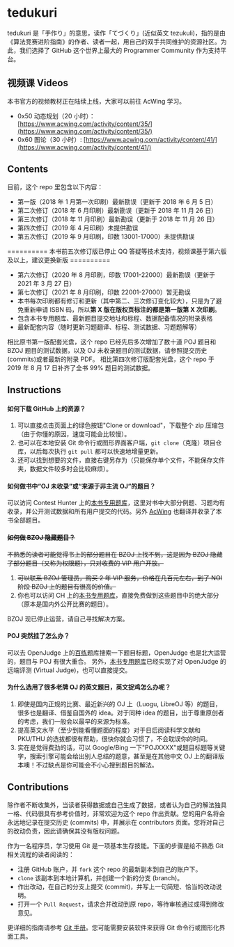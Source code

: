 ﻿# tedukuri
tedukuri 是「手作り」的意思，读作「てづくり」(近似英文 tezukuli)，指的是由《算法竞赛进阶指南》的作者、读者一起，用自己的双手共同维护的资源社区。为此，我们选择了 GitHub 这个世界上最大的 Programmer Community 作为支持平台。

## 视频课 Videos
本书官方的视频教材正在陆续上线，大家可以前往 AcWing 学习。
- 0x50 动态规划（20 小时）： [https://www.acwing.com/activity/content/35/](https://www.acwing.com/activity/content/35/)
- 0x60 图论（30 小时）: [https://www.acwing.com/activity/content/41/](https://www.acwing.com/activity/content/41/)

## Contents
目前，这个 repo 里包含以下内容：
- 第一版（2018 年 1 月第一次印刷）最新勘误（更新于 2018 年 6 月 5 日）
- 第二次修订（2018 年 6 月印刷）最新勘误（更新于 2018 年 11 月 26 日）
- 第三次修订（2018 年 11 月印刷）最新勘误（更新于 2018 年 11 月 26 日）
- 第四次修订（2019 年 4 月印刷）未提供勘误
- 第五次修订（2019 年 9 月印刷，印数 13001-17000）未提供勘误

========== 本书前五次修订版已停止 QQ 答疑等技术支持，视频课基于第六版及以上，建议更换新版 ==========

- 第六次修订（2020 年 8 月印刷，印数 17001-22000）最新勘误（更新于 2021 年 3 月 27 日）
- 第七次修订（2021 年 8 月印刷，印数 22001-27000）暂无勘误
- 本书每次印刷都有修订和更新（其中第二、三次修订变化较大），只是为了避免重新申请 ISBN 码，所以**第 X 版在版权页标注的都是第一版第 X 次印刷**。
- 包含本书专用题库、最新题目提交地址和标程、数据配备情况的附录表格
- 最新配套内容（随时更新习题翻译、标程、测试数据、习题题解等）

相比原书第一版配套光盘，这个 repo 已经先后多次增加了数十道 POJ 题目和 BZOJ 题目的测试数据，以及 OJ 未收录题目的测试数据，请参照提交历史(commits)或者最新的附录 PDF。
相比第四次修订版配套光盘，这个 repo 于 2019 年 8 月 17 日补齐了全书 99% 题目的测试数据。

## Instructions
#### 如何下载 GitHub 上的资源？
1. 可以直接点击页面上的绿色按钮"Clone or download"，下载整个 zip 压缩包（由于你懂的原因，速度可能会比较慢）。
2. 也可以在本地安装 Git 命令行或图形界面客户端，`git clone`（克隆）项目仓库，以后每次执行 `git pull` 都可以快速地增量更新。
3. 还可以找到想要的文件，直接右键另存为（只能保存单个文件，不能保存文件夹，数据文件较多时会比较麻烦）。
#### 如何做书中“OJ 未收录”或“来源于非主流 OJ”的题目？
可以访问 Contest Hunter 上的[本书专用题库](http://contest-hunter.org:83/contest?type=1)，这里对书中大部分例题、习题均有收录，并公开测试数据和所有用户提交的代码。另外 [AcWing](https://www.acwing.com/problem/search/1/?csrfmiddlewaretoken=5es0vcpy4xlqy4BgN1NrRvM2v71SA5MFBx3FxI4fCZaxQYjX2lpKSNmRPfEJmtHs&search_content=%E7%AE%97%E6%B3%95%E7%AB%9E%E8%B5%9B%E8%BF%9B%E9%98%B6%E6%8C%87%E5%8D%97) 也翻译并收录了本书全部题目。
#### ~~如何做 BZOJ 隐藏题目？~~
~~不熟悉的读者可能觉得书上的部分题目在 BZOJ 上找不到，这是因为 BZOJ 隐藏了部分题目（又称为权限题），只对收费的 VIP 用户开放。~~
1. ~~可以联系 BZOJ 管理员，购买 2 年 VIP 服务，价格在几百元左右，到了 NOI 阶段 BZOJ 上的题目有很高的价值。~~
2. 你也可以访问 CH 上的[本书专用题库](http://contest-hunter.org:83/contest?type=1)，直接免费做到这些题目中的绝大部分（原本是国内外公开比赛的题目）。

BZOJ 现已停止运营，请自己寻找解决方案。
#### POJ 突然挂了怎么办？
可以去 OpenJudge 上的[百练](http://bailian.openjudge.cn)题库搜索一下题目标题，OpenJudge 也是北大运营的，题目与 POJ 有很大重合。
另外，[本书专用题库](http://contest-hunter.org:83/contest?type=1)已经实现了对 OpenJudge 的远端评测 (Virtual Judge)，也可以直接提交。
#### 为什么选用了很多老牌 OJ 的英文题目，英文捉鸡怎么办呢？
1. 即使是国内正规的比赛、最近新兴的 OJ 上（Luogu, LibreOJ 等）的题目，很多也是翻译、借鉴自国外的 idea。对于同种 idea 的题目，出于尊重原创者的考虑，我们一般会以最早的来源为标准。
2. 提高英文水平（至少到能看懂题面的程度）对于日后阅读科学文献和 PKU/THU 的选拔都很有帮助，很快你就会习惯了，不会耽误你的时间。
3. 实在是觉得费劲的话，可以 Google/Bing 一下"POJXXXX"或题目标题等关键字，搜索引擎可能会给出别人总结的题意，甚至是在其他中文 OJ 上的翻译版本噢！不过缺点是你可能会不小心搜到题目的解法。

## Contributions
除作者不断收集外，当读者获得数据或自己生成了数据，或者认为自己的解法独具一格、代码很具有参考价值时，非常欢迎为这个 repo 作出贡献。您的用户名将会永远地记录在提交历史 (commits) 中，并展示在 contributors 页面。您将对自己的改动负责，因此请确保其没有版权问题。

作为一名程序员，学习使用 Git 是一项基本生存技能。下面的步骤是给不熟悉 Git 相关流程的读者阅读的：
- 注册 GitHub 账户，并 `fork` 这个 repo 的最新副本到自己的账户下。
- `clone` 该副本到本地计算机，并创建一个新的分支 (branch)。
- 作出改动，在自己的分支上提交 (commit)，并写上一句简短、恰当的改动说明。
- 打开一个 `Pull Request`，请求合并改动到原 repo，等待审核通过或得到修改意见。

更详细的指南请参考 [Git 手册](https://git-scm.com/book/zh/v2/GitHub-%E5%AF%B9%E9%A1%B9%E7%9B%AE%E5%81%9A%E5%87%BA%E8%B4%A1%E7%8C%AE)。您可能需要安装软件来获得 Git 命令行或图形化界面工具。
